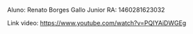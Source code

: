 Aluno: Renato Borges Gallo Junior
RA: 1460281623032

Link video: https://www.youtube.com/watch?v=PQIYAiDWGEg
